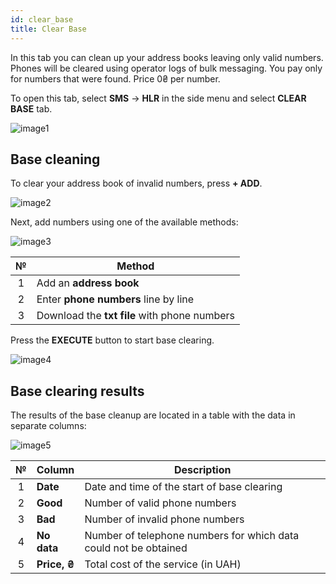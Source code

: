 ```yaml
---
id: clear_base
title: Clear Base
---
```


In this tab you can clean up your address books leaving only valid numbers. Phones will be cleared using operator logs of bulk messaging. You pay only for numbers that were found. Price 0₴ per number.

To open this tab, select **SMS** → **HLR** in the side menu and select **CLEAR BASE** tab.

![image1](/img/en/client_hlr_clear_base/image1.png)

## Base cleaning

To clear your address book of invalid numbers, press **+ ADD**.

![image2](/img/en/client_hlr_clear_base/image2.png)

Next, add numbers using one of the available methods:

![image3](/img/en/client_hlr_clear_base/image3.png)

|  №  | Method |
| :-: | ------ |
| 1 | Add an **address book** |
| 2 | Enter **phone numbers** line by line |
| 3 | Download the **txt file** with phone numbers |

Press the **EXECUTE** button to start base clearing.

![image4](/img/en/client_hlr_clear_base/image4.png)

## Base clearing results

The results of the base cleanup are located in a table with the data in separate columns:

![image5](/img/en/client_hlr_clear_base/image5.png)

|  №  | Column | Description |
| :-: | ------ | ----------- |
| 1 | **Date** | Date and time of the start of base clearing |
| 2 | **Good** | Number of valid phone numbers |
| 3 | **Bad** | Number of invalid phone numbers |
| 4 | **No data** | Number of telephone numbers for which data could not be obtained |
| 5 | **Price, ₴** | Total cost of the service (in UAH) |

